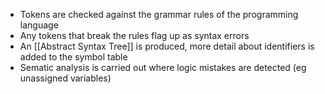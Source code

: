 - Tokens are checked against the grammar rules of the programming language
- Any tokens that break the rules flag up as syntax errors
- An [[Abstract Syntax Tree]] is produced, more detail about identifiers is added to the symbol table
- Sematic analysis is carried out where logic mistakes are detected (eg unassigned variables)
